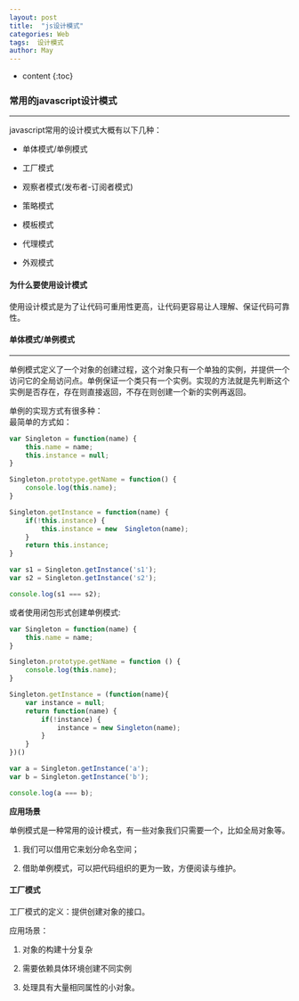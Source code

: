 ```yaml
---
layout: post
title:  "js设计模式"
categories: Web
tags:  设计模式
author: May
---
```


* content
{:toc}

### **常用的javascript设计模式** 
***

javascript常用的设计模式大概有以下几种：

* 单体模式/单例模式

* 工厂模式

* 观察者模式(发布者-订阅者模式)

* 策略模式

* 模板模式

* 代理模式

* 外观模式

#### **为什么要使用设计模式**

使用设计模式是为了让代码可重用性更高，让代码更容易让人理解、保证代码可靠性。

#### **单体模式/单例模式**
***

单例模式定义了一个对象的创建过程，这个对象只有一个单独的实例，并提供一个访问它的全局访问点。单例保证一个类只有一个实例。实现的方法就是先判断这个实例是否存在，存在则直接返回，不存在则创建一个新的实例再返回。

单例的实现方式有很多种：  
最简单的方式如： 

```js
var Singleton = function(name) {
    this.name = name;  
    this.instance = null;
}

Singleton.prototype.getName = function() {
    console.log(this.name);
}

Singleton.getInstance = function(name) {
    if(!this.instance) {
        this.instance = new  Singleton(name);
    }
    return this.instance;
}

var s1 = Singleton.getInstance('s1');
var s2 = Singleton.getInstance('s2');

console.log(s1 === s2);
```

或者使用闭包形式创建单例模式:  

```js
var Singleton = function(name) {
    this.name = name;
}

Singleton.prototype.getName = function () {
    console.log(this.name);
}

Singleton.getInstance = (function(name){
    var instance = null;
    return function(name) {
        if(!instance) {
            instance = new Singleton(name);
        }
    }
})()

var a = Singleton.getInstance('a');
var b = Singleton.getInstance('b');

console.log(a === b);
```

**应用场景**

单例模式是一种常用的设计模式，有一些对象我们只需要一个，比如全局对象等。

1. 我们可以借用它来划分命名空间；

2. 借助单例模式，可以把代码组织的更为一致，方便阅读与维护。  


#### **工厂模式**

工厂模式的定义：提供创建对象的接口。

应用场景：

1. 对象的构建十分复杂

2. 需要依赖具体环境创建不同实例

3. 处理具有大量相同属性的小对象。